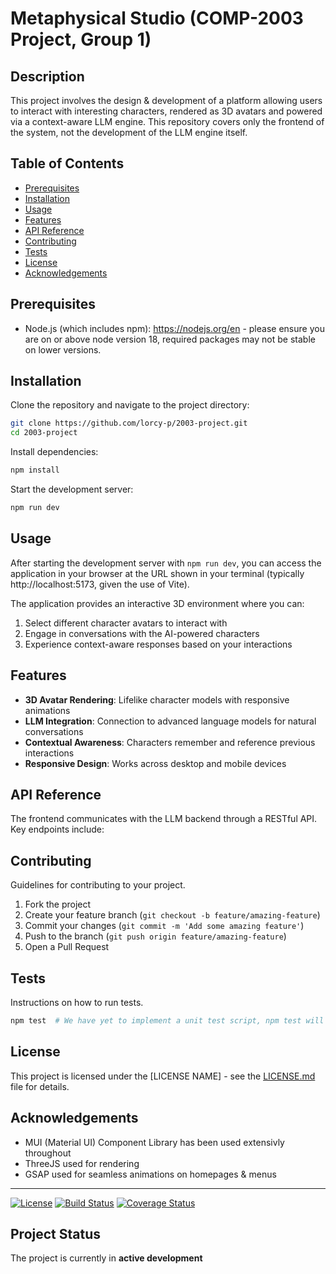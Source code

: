 # Metaphysical Studio (COMP-2003 Project, Group 1)

## Description
This project involves the design & development of a platform allowing users to interact with interesting characters, rendered as 3D avatars and powered via a context-aware LLM engine. This repository covers only the frontend of the system, not the development of the LLM engine itself.

## Table of Contents
- [Prerequisites](#prerequisites)
- [Installation](#installation)
- [Usage](#usage)
- [Features](#features)
- [API Reference](#api-reference)
- [Contributing](#contributing)
- [Tests](#tests)
- [License](#license)
- [Acknowledgements](#acknowledgements)

## Prerequisites
- Node.js (which includes npm): https://nodejs.org/en - please ensure you are on or above node version 18, required packages may not be stable on lower versions. 

## Installation
Clone the repository and navigate to the project directory:

```bash
git clone https://github.com/lorcy-p/2003-project.git
cd 2003-project
```

Install dependencies:
```bash
npm install
```

Start the development server:
```bash
npm run dev
```

## Usage
After starting the development server with `npm run dev`, you can access the application in your browser at the URL shown in your terminal (typically http://localhost:5173, given the use of Vite).

The application provides an interactive 3D environment where you can:
1. Select different character avatars to interact with
2. Engage in conversations with the AI-powered characters
3. Experience context-aware responses based on your interactions

## Features
- **3D Avatar Rendering**: Lifelike character models with responsive animations
- **LLM Integration**: Connection to advanced language models for natural conversations
- **Contextual Awareness**: Characters remember and reference previous interactions
- **Responsive Design**: Works across desktop and mobile devices

## API Reference
The frontend communicates with the LLM backend through a RESTful API. Key endpoints include:


## Contributing
Guidelines for contributing to your project.

1. Fork the project
2. Create your feature branch (`git checkout -b feature/amazing-feature`)
3. Commit your changes (`git commit -m 'Add some amazing feature'`)
4. Push to the branch (`git push origin feature/amazing-feature`)
5. Open a Pull Request

## Tests
Instructions on how to run tests.

```bash
npm test  # We have yet to implement a unit test script, npm test will not yet work 
```

## License
This project is licensed under the [LICENSE NAME] - see the [LICENSE.md](LICENSE.md) file for details.

## Acknowledgements
- MUI (Material UI) Component Library has been used extensivly throughout
- ThreeJS used for rendering
- GSAP used for seamless animations on homepages & menus

---

[![License](https://img.shields.io/badge/License-MIT-blue.svg)](LICENSE.md)
[![Build Status](https://travis-ci.org/username/project.svg?branch=master)](https://travis-ci.org/username/project)
[![Coverage Status](https://coveralls.io/repos/github/username/project/badge.svg?branch=master)](https://coveralls.io/github/username/project?branch=master)

## Project Status
The project is currently in **active development**
